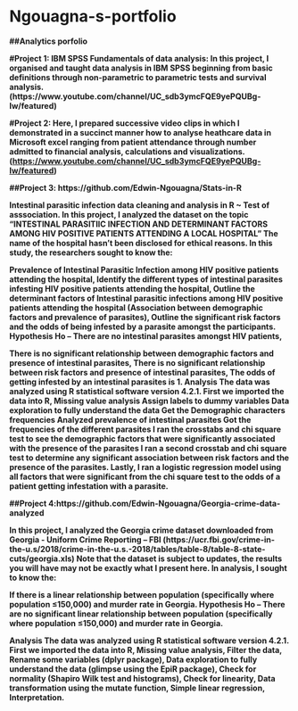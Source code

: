 # Ngouagna-s-portfolio
<p><b>##Analytics porfolio<b><p>
#Project 1: IBM SPSS Fundamentals of data analysis: In this project, I organised and taught data analysis in IBM SPSS beginning from basic
definitions through non-parametric to parametric tests and survival analysis.(https://www.youtube.com/channel/UC_sdb3ymcFQE9yePQUBg-Iw/featured)

#Project 2:  Here, I prepared successive video clips in which I demonstrated in a succinct manner how to analyse heathcare data in Microsoft excel ranging from patient attendance through number admitted to financial analysis, calculations and visualizations.(https://www.youtube.com/channel/UC_sdb3ymcFQE9yePQUBg-Iw/featured)

<p><b>##Project 3: https://github.com/Edwin-Ngouagna/Stats-in-R<b><p>
Intestinal parasitic infection data cleaning and analysis in R ~ Test of asssociation.  In this project, I analyzed the dataset on the topic “INTESTINAL PARASITIIC INFECTION AND DETERMINANT FACTORS AMONG HIV POSITIVE PATIENTS ATTENDING A LOCAL HOSPITAL” The name of the hospital hasn’t been disclosed for ethical reasons. In this study, the researchers sought to know the:

Prevalence of Intestinal Parasitic Infection among HIV positive patients attending the hospital,
Identify the different types of intestinal parasites infesting HIV positive patients attending the hospital,
Outline the determinant factors of Intestinal parasitic infections among HIV positive patients attending the hospital (Association between demographic factors and prevalence of parasites),
Outline the significant risk factors and the odds of being infested by a parasite amongst the participants.
Hypothesis Ho – There are no intestinal parasites amongst HIV patients,

There is no significant relationship between demographic factors and presence of intestinal parasites,
There is no significant relationship between risk factors and presence of intestinal parasites,
The odds of getting infested by an intestinal parasites is 1. Analysis The data was analyzed using R statistical software version 4.2.1. First we imported the data into R, Missing value analysis Assign labels to dummy variables Data exploration to fully understand the data Get the Demographic characters frequencies Analyzed prevalence of intestinal parasites Got the frequencies of the different parasites I ran the crosstabs and chi square test to see the demographic factors that were significantly associated with the presence of the parasites I ran a second crosstab and chi square test to determine any significant association between risk factors and the presence of the parasites. Lastly, I ran a logistic regression model using all factors that were significant from the chi square test to the odds of a patient getting infestation with a parasite.
  
  <p><b>##Project 4:https://github.com/Edwin-Ngouagna/Georgia-crime-data-analyzed<p><b>
In this project, I analyzed the Georgia crime dataset downloaded from Georgia - Uniform Crime Reporting – FBI (https://ucr.fbi.gov/crime-in-the-u.s/2018/crime-in-the-u.s.-2018/tables/table-8/table-8-state-cuts/georgia.xls) Note that the dataset is subject to updates, the results you will have may not be exactly what I present here. In analysis, I sought to know the:

If there is a linear relationship between population (specifically where population ≤150,000) and murder rate in Georgia.
Hypothesis Ho – There are no significant linear relationship between population (specifically where population ≤150,000) and murder rate in Georgia.

Analysis The data was analyzed using R statistical software version 4.2.1. First we imported the data into R, Missing value analysis, Filter the data, Rename some variables (dplyr package), Data exploration to fully understand the data (glimpse using the EpiR package), Check for normality (Shapiro Wilk test and histograms), Check for linearity, Data transformation using the mutate function, Simple linear regression, Interpretation.
